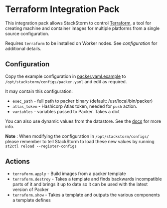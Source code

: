 # Terraform Integration Pack

This integration pack allows StackStorm to control [Terraform](http://packer.io),
a tool for creating machine and container images for multiple platforms
from a single source configuration.

Requires `terraform` to be installed on Worker nodes. See _configuration_ for
additional details.

## Configuration

Copy the example configuration in [packer.yaml.example](./packer.yaml.example)
to `/opt/stackstorm/configs/packer.yaml` and edit as required.

It may contain this configuration:

* `exec_path` - full path to packer binary (default: /usr/local/bin/packer)
* `atlas_token` - Hashicorp Atlas token, needed for `push` action.
* `variables` - variables passed to Packer. Takes a dict

You can also use dynamic values from the datastore. See the
[docs](https://docs.stackstorm.com/reference/pack_configs.html) for more info.

**Note** : When modifying the configuration in `/opt/stackstorm/configs/` please
           remember to tell StackStorm to load these new values by running
           `st2ctl reload --register-configs`

## Actions
* `terraform.apply`    - Build images from a packer template
* `terraform.destroy`      - Takes a template and finds backwards
                      incompatible parts of it and brings it
                      up to date so it can be used with the
                      latest version of Packer
* `terraform.show`  - Takes a template and outputs the
                      various components a template defines
